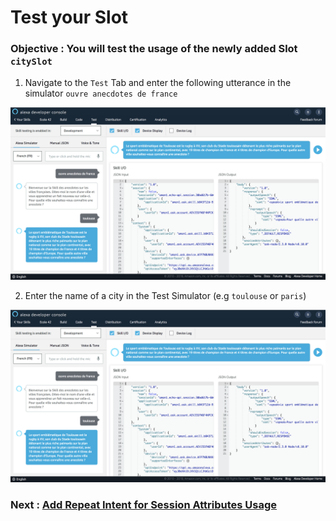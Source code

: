 # Test your Slot

### **Objective** : You will test the usage of the newly added Slot `citySlot`


1. Navigate to the `Test` Tab and enter the following utterance in the simulator ```ouvre anecdotes de france```

![skill_test_simulator](./images/add_slot_test.png)

2. Enter the name of a city in the Test Simulator (e.g ```toulouse``` or ```paris```)

![skill_test_simulator](./images/add_slot_test.png)

### Next : [Add Repeat Intent for Session Attributes Usage](./07-add-session-attributes-frontend.md)